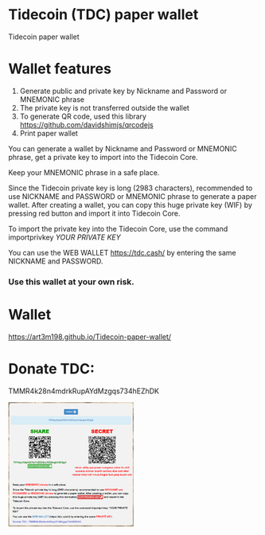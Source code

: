 # Tidecoin (TDC) paper wallet
Tidecoin paper wallet

# Wallet features
1. Generate public and private key by Nickname and Password or MNEMONIC phrase
2. The private key is not transferred outside the wallet
3. To generate QR code, used this library https://github.com/davidshimjs/qrcodejs
4. Print paper wallet

You can generate a wallet by Nickname and Password or MNEMONIC phrase, get a private key to import into the Tidecoin Core.

Keep your MNEMONIC phrase in a safe place.

Since the Tidecoin private key is long (2983 characters), recommended to use NICKNAME and PASSWORD or MNEMONIC phrase to generate a paper wallet. After creating a wallet, you can copy this huge private key (WIF) by pressing red button and import it into Tidecoin Core. 

To import the private key into the Tidecoin Core, use the command importprivkey *YOUR PRIVATE KEY*

You can use the WEB WALLET https://tdc.cash/ by entering the same NICKNAME and PASSWORD.

### Use this wallet at your own risk.

# Wallet
https://art3m198.github.io/Tidecoin-paper-wallet/

# Donate TDC: 
TMMR4k28n4mdrkRupAYdMzgqs734hEZhDK

<img src="https://github.com/Art3m198/Tidecoin-paper-wallet/blob/main/assets/image/tide1.PNG" width="50%" height="50%">  

